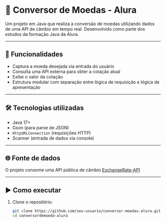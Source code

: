 # 💱 Conversor de Moedas - Alura

Um projeto em Java que realiza a conversão de moedas utilizando dados de uma API de câmbio em tempo real. Desenvolvido como parte dos estudos da formação Java da Alura.

---

## 🚀 Funcionalidades

- Captura a moeda desejada via entrada do usuário
- Consulta uma API externa para obter a cotação atual
- Exibe o valor da cotação
- Estrutura modular com separação entre lógica de requisição e lógica de apresentação

---

## 🛠️ Tecnologias utilizadas

- Java 17+
- Gson (para parse de JSON)
- `HttpURLConnection` (requisições HTTP)
- Scanner (entrada de dados via console)

---

## 🌐 Fonte de dados

O projeto consome uma API pública de câmbio [ExchangeRate-API](https://www.exchangerate-api.com/)  


---

## ▶️ Como executar

1. Clone o repositório:
   ```bash
   git clone https://github.com/seu-usuario/conversor-moedas-alura.git
   cd conversordemoeda-alura
